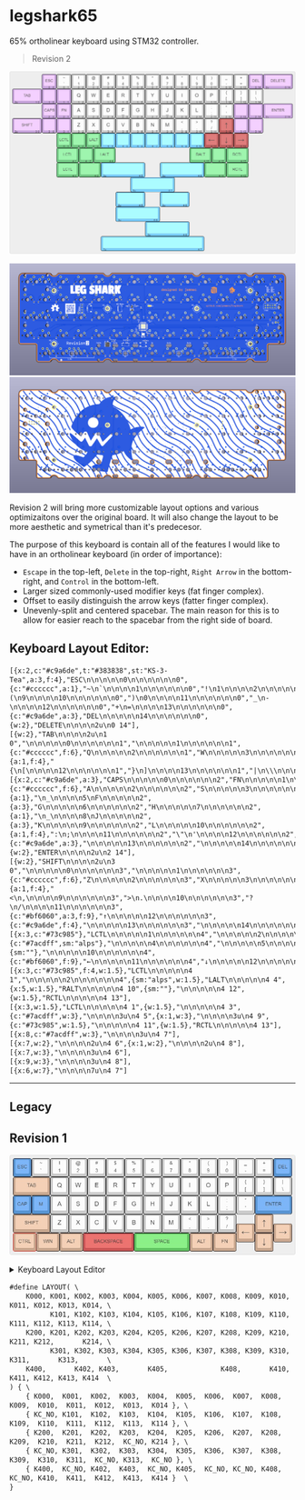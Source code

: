 # legshark65

65% ortholinear keyboard using STM32 controller.

> Revision 2

![keyboard-layout Rev2](images/keyboard-layout_rev2.png)

![front](images/back.PNG)
![front](images/front.PNG)


Revision 2 will bring more customizable layout options and various optimizaitons over the original board. It will also change the layout to be more aesthetic and symetrical than it's predecesor.

The purpose of this keyboard is contain all of the features I would like to have in an ortholinear keyboard (in order of importance):

- `Escape` in the top-left, `Delete` in the top-right, `Right Arrow` in the bottom-right, and `Control` in the bottom-left.
- Larger sized commonly-used modifier keys (fat finger complex).
- Offset to easily distinguish the arrow keys (fatter finger complex).
- Unevenly-split and centered spacebar. The main reason for this is to allow for easier reach to the spacebar from the right side of board. 

## Keyboard Layout Editor:

```
[{x:2,c:"#c9a6de",t:"#383838",st:"KS-3-Tea",a:3,f:4},"ESC\n\n\n\n\n0\n\n\n\n\n\n0",{c:"#cccccc",a:1},"~\n`\n\n\n\n1\n\n\n\n\n\n0","!\n1\n\n\n\n2\n\n\n\n\n\n0","@\n2\n\n\n\n3\n\n\n\n\n\n0","#\n3\n\n\n\n4\n\n\n\n\n\n0","$\n4\n\n\n\n5\n\n\n\n\n\n0","%\n5\n\n\n\n6\n\n\n\n\n\n0","^\n6\n\n\n\n7\n\n\n\n\n\n0","&\n7\n\n\n\n8\n\n\n\n\n\n0","*\n8\n\n\n\n9\n\n\n\n\n\n0","(\n9\n\n\n\n10\n\n\n\n\n\n0",")\n0\n\n\n\n11\n\n\n\n\n\n0","_\n-\n\n\n\n12\n\n\n\n\n\n0","+\n=\n\n\n\n13\n\n\n\n\n\n0",{c:"#c9a6de",a:3},"DEL\n\n\n\n\n14\n\n\n\n\n\n0",{w:2},"DELETE\n\n\n\n2u\n0 14"],
[{w:2},"TAB\n\n\n\n2u\n1 0","\n\n\n\n\n0\n\n\n\n\n\n1","\n\n\n\n\n1\n\n\n\n\n\n1",{c:"#cccccc",f:6},"Q\n\n\n\n\n2\n\n\n\n\n\n1","W\n\n\n\n\n3\n\n\n\n\n\n1","E\n\n\n\n\n4\n\n\n\n\n\n1","R\n\n\n\n\n5\n\n\n\n\n\n1","T\n\n\n\n\n6\n\n\n\n\n\n1","Y\n\n\n\n\n7\n\n\n\n\n\n1","U\n\n\n\n\n8\n\n\n\n\n\n1","I\n\n\n\n\n9\n\n\n\n\n\n1","O\n\n\n\n\n10\n\n\n\n\n\n1","P\n\n\n\n\n11\n\n\n\n\n\n1",{a:1,f:4},"{\n[\n\n\n\n12\n\n\n\n\n\n1","}\n]\n\n\n\n13\n\n\n\n\n\n1","|\n\\\n\n\n\n14\n\n\n\n\n\n1"],
[{x:2,c:"#c9a6de",a:3},"CAPS\n\n\n\n\n0\n\n\n\n\n\n2","FN\n\n\n\n\n1\n\n\n\n\n\n2",{c:"#cccccc",f:6},"A\n\n\n\n\n2\n\n\n\n\n\n2","S\n\n\n\n\n3\n\n\n\n\n\n2","D\n\n\n\n\n4\n\n\n\n\n\n2",{a:1},"\n_\n\n\n\n5\nF\n\n\n\n\n2",{a:3},"G\n\n\n\n\n6\n\n\n\n\n\n2","H\n\n\n\n\n7\n\n\n\n\n\n2",{a:1},"\n_\n\n\n\n8\nJ\n\n\n\n\n2",{a:3},"K\n\n\n\n\n9\n\n\n\n\n\n2","L\n\n\n\n\n10\n\n\n\n\n\n2",{a:1,f:4},":\n;\n\n\n\n11\n\n\n\n\n\n2","\"\n'\n\n\n\n12\n\n\n\n\n\n2",{c:"#c9a6de",a:3},"\n\n\n\n\n13\n\n\n\n\n\n2","\n\n\n\n\n14\n\n\n\n\n\n2",{w:2},"ENTER\n\n\n\n2u\n2 14"],
[{w:2},"SHIFT\n\n\n\n2u\n3 0","\n\n\n\n\n0\n\n\n\n\n\n3","\n\n\n\n\n1\n\n\n\n\n\n3",{c:"#cccccc",f:6},"Z\n\n\n\n\n2\n\n\n\n\n\n3","X\n\n\n\n\n3\n\n\n\n\n\n3","C\n\n\n\n\n4\n\n\n\n\n\n3","V\n\n\n\n\n5\n\n\n\n\n\n3","B\n\n\n\n\n6\n\n\n\n\n\n3","N\n\n\n\n\n7\n\n\n\n\n\n3","M\n\n\n\n\n8\n\n\n\n\n\n3",{a:1,f:4},"<\n,\n\n\n\n9\n\n\n\n\n\n3",">\n.\n\n\n\n10\n\n\n\n\n\n3","?\n/\n\n\n\n11\n\n\n\n\n\n3",{c:"#bf6060",a:3,f:9},"↑\n\n\n\n\n12\n\n\n\n\n\n3",{c:"#c9a6de",f:4},"\n\n\n\n\n13\n\n\n\n\n\n3","\n\n\n\n\n14\n\n\n\n\n\n3"],
[{x:3,c:"#73c985"},"LCTL\n\n\n\n\n1\n\n\n\n\n\n4","\n\n\n\n\n2\n\n\n\n\n\n4","LALT\n\n\n\n\n3\n\n\n\n\n\n4",{c:"#7acdff",sm:"alps"},"\n\n\n\n\n4\n\n\n\n\n\n4","\n\n\n\n\n5\n\n\n\n\n\n4","\n\n\n\n\n6\n\n\n\n\n\n4","\n\n\n\n\n7\n\n\n\n\n\n4","\n\n\n\n\n8\n\n\n\n\n\n4","\n\n\n\n\n9\n\n\n\n\n\n4",{sm:""},"\n\n\n\n\n10\n\n\n\n\n\n4",{c:"#bf6060",f:9},"←\n\n\n\n\n11\n\n\n\n\n\n4","↓\n\n\n\n\n12\n\n\n\n\n\n4","→\n\n\n\n\n13\n\n\n\n\n\n4"],
[{x:3,c:"#73c985",f:4,w:1.5},"LCTL\n\n\n\n\n4 1","\n\n\n\n\n2\n\n\n\n\n\n4",{sm:"alps",w:1.5},"LALT\n\n\n\n\n4 4",{x:5,w:1.5},"RALT\n\n\n\n\n4 10",{sm:""},"\n\n\n\n\n4 12",{w:1.5},"RCTL\n\n\n\n\n4 13"],
[{x:3,w:1.5},"LCTL\n\n\n\n\n4 1",{w:1.5},"\n\n\n\n\n4 3",{c:"#7acdff",w:3},"\n\n\n\n3u\n4 5",{x:1,w:3},"\n\n\n\n3u\n4 9",{c:"#73c985",w:1.5},"\n\n\n\n\n4 11",{w:1.5},"RCTL\n\n\n\n\n4 13"],
[{x:8,c:"#7acdff",w:3},"\n\n\n\n3u\n4 7"],
[{x:7,w:2},"\n\n\n\n2u\n4 6",{x:1,w:2},"\n\n\n\n2u\n4 8"],
[{x:7,w:3},"\n\n\n\n3u\n4 6"],
[{x:9,w:3},"\n\n\n\n3u\n4 8"],
[{x:6,w:7},"\n\n\n\n7u\n4 7"]
```

---
## Legacy
## Revision 1

![keyboard-layout](images/keyboard-layout-v2.2.jpg)

<details>
  <summary>Keyboard Layout Editor</summary>

	[{c:"#5795d4",t:"#383838",st:"KS-3-Tea",a:7,f:4},"ESC",{c:"#cccccc",a:5},"~\n`","!\n1","@\n2","#\n3","$\n4","%\n5","^\n6","&\n7","*\n8","(\n9",")\n0","_\n-","+\n=",{c:"#5795d4",a:7},"DEL"],
	[{c:"#c9a88f",w:2},"TAB",{c:"#cccccc",f:6},"Q","W","E","R","T","Y","U","I","O","P",{a:5,f:4},"{\n[","}\n]","|\n\\"],
	[{c:"#5795d4",a:7},"CAP","M",{c:"#cccccc",f:6},"A","S","D","F","G","H","J","K","L",{a:5,f:4},":\n;","\"\n'",{c:"#5795d4",a:7,w:2},"ENTER"],
	[{c:"#c9a88f",w:2},"SHIFT",{c:"#cccccc",f:6},"Z","X","C","V","B","N","M",{a:5,f:4},"<\n,",">\n.","?\n/",{x:1,c:"#c9a88f",a:7,f:9},"↑"],
	[{y:-0.5,x:12},"←",{x:1},"→"],
	[{y:-0.5,f:4,w:1.25},"CTRL",{w:1.25},"WIN",{w:1.25},"ALT",{c:"#cc5656",w:2.75},"BACKSPACE",{c:"#60c560",w:3},"SPACE",{c:"#c9a88f",w:1.25},"ALT",{w:1.25},"FN",{x:1,f:9},"↓"]
</details>



```
#define LAYOUT( \
	K000, K001, K002, K003, K004, K005, K006, K007, K008, K009, K010, K011, K012, K013, K014, \
	      K101, K102, K103, K104, K105, K106, K107, K108, K109, K110, K111, K112, K113, K114, \
	K200, K201, K202, K203, K204, K205, K206, K207, K208, K209, K210, K211, K212,       K214, \
	      K301, K302, K303, K304, K305, K306, K307, K308, K309, K310, K311,       K313,       \
	K400,       K402, K403,       K405,             K408,       K410, K411, K412, K413, K414  \
) { \
	{ K000,  K001,  K002,  K003,  K004,  K005,  K006,  K007,  K008,  K009,  K010,  K011,  K012,  K013,  K014 }, \
	{ KC_NO, K101,  K102,  K103,  K104,  K105,  K106,  K107,  K108,  K109,  K110,  K111,  K112,  K113,  K114 }, \
	{ K200,  K201,  K202,  K203,  K204,  K205,  K206,  K207,  K208,  K209,  K210,  K211,  K212,  KC_NO, K214 }, \
	{ KC_NO, K301,  K302,  K303,  K304,  K305,  K306,  K307,  K308,  K309,  K310,  K311,  KC_NO, K313,  KC_NO }, \
	{ K400,  KC_NO, K402,  K403,  KC_NO, K405,  KC_NO, KC_NO, K408,  KC_NO, K410,  K411,  K412,  K413,  K414 }  \
}
```
